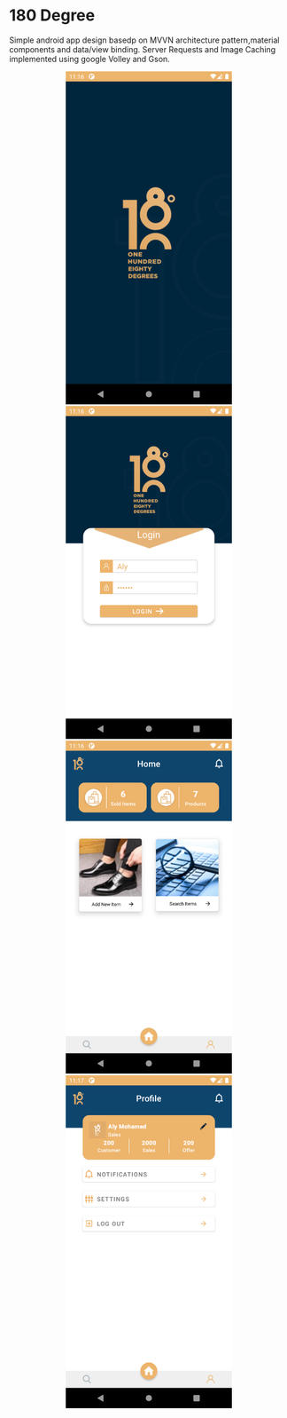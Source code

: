 # 180 Degree
Simple android app design basedp on MVVN architecture pattern,material components and data/view binding.
Server Requests and Image Caching implemented using google Volley and Gson.

<div align="center">
  <img src="imgs/img1.png" alt="drawing" width="300"/>
  <img src="imgs/img2.png" alt="drawing" width="300"/>
</div>

<div align="center">
  <img src="imgs/img3.png" alt="drawing" width="300"/>
  <img src="imgs/img4.png" alt="drawing" width="300"/>
</div>
